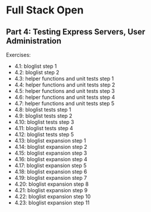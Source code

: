 # Full Stack Open

## Part 4: Testing Express Servers, User Administration

Exercises:
-   4.1: bloglist step 1
-   4.2: bloglist step 2
-   4.3: helper functions and unit tests step 1
-   4.4: helper functions and unit tests step 2
-   4.5: helper functions and unit tests step 3
-   4.6: helper functions and unit tests step 4
-   4.7: helper functions and unit tests step 5
-   4.8: bloglist tests step 1
-   4.9: bloglist tests step 2
-   4.10: bloglist tests step 3
-   4.11: bloglist tests step 4
-   4.12: bloglist tests step 5
-   4.13: bloglist expansion step 1
-   4.14: bloglist expansion step 2
-   4.15: bloglist expansion step 3
-   4.16: bloglist expansion step 4
-   4.17: bloglist expansion step 5
-   4.18: bloglist expansion step 6
-   4.19: bloglist expansion step 7
-   4.20: bloglist expansion step 8
-   4.21: bloglist expansion step 9
-   4.22: bloglist expansion step 10
-   4.23: bloglist expansion step 11